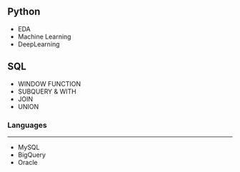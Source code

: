## Python
- EDA
- Machine Learning
- DeepLearning

## SQL
- WINDOW FUNCTION
- SUBQUERY & WITH
- JOIN
- UNION

### Languages
---
- MySQL
- BigQuery
- Oracle